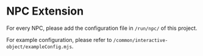 # NPC Extension

For every NPC, please add the configuration file in `/run/npc/` of this project.

For example configuration, please refer to `/common/interactive-object/exampleConfig.mjs`.
